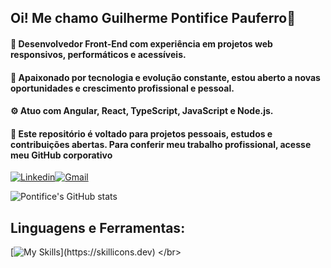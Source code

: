 ## Oi! Me chamo Guilherme Pontifice Pauferro🤝

#### 🎯 Desenvolvedor Front-End com experiência em projetos web responsivos, performáticos e acessíveis.

#### 🚀 Apaixonado por tecnologia e evolução constante, estou aberto a novas oportunidades e crescimento profissional e pessoal.

#### ⚙️ Atuo com  Angular, React, TypeScript, JavaScript e Node.js.

#### 📁 Este repositório é voltado para projetos pessoais, estudos e contribuições abertas. Para conferir meu trabalho profissional, acesse meu GitHub corporativo

[![Linkedin](https://img.shields.io/badge/LinkedIn-0077B5?style=for-the-badge&logo=linkedin&logoColor=white)](https://www.linkedin.com/in/guilhermepontifice/)[![Gmail](https://img.shields.io/badge/Gmail-D14836?style=for-the-badge&logo=gmail&logoColor=white)](guilhermepontifice.gp@gmail.com)

![Pontifice's GitHub stats](https://github-readme-stats.vercel.app/api?username=guipontifice&show_icons=true&theme=onedark)

## Linguagens e Ferramentas:
[![My Skills](https://skillicons.dev/icons?i=git,github,typescript,javascript,jquery,css,react,nextjs,nodejs,graphql,tailwind,sass,vue,docker,figma,jest,postman,vercel,vite,bootstrap,mongodb,postgres,vercel,webpack,githubactions")](https://skillicons.dev)
</br>